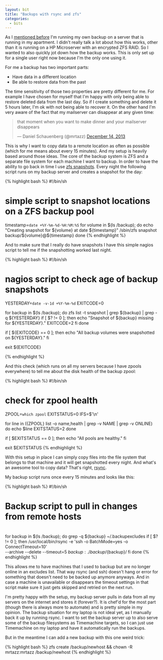 ```yaml
---
layout: bit
title: "Backups with rsync and zfs"
categories:
  - bits
---
```


As I [mentioned before][uncloud] I'm running my own backup on a server that is
running in my apartment. I didn't really talk a lot about how this works,
other than it is running on a HP Microserver with an encrypted ZFS RAID. So I
wanted to also quickly jot down how the backup works. This is only set up for
a single user right now because I'm the only one using it.

For me a backup has two important parts:

- Have data in a different location
- Be able to restore data from the past

The time sensitivity of those two properties are pretty different for me. For
example I have chosen for myself that I'm happy with only being able to
restore deleted data from the last day. So if I create something and delete it
5 hours later, I'm ok with not being able to recover it. On the other hand I'm
very aware of the fact that my mailserver can disappear at any given time:

<blockquote class="twitter-tweet" lang="en"><p>that moment when you want to make dinner and your mailserver disappears</p>&mdash; Daniel Schauenberg (@mrtazz) <a href="https://twitter.com/mrtazz/statuses/411689583370592256">December 14, 2013</a></blockquote>
<script async src="//platform.twitter.com/widgets.js" charset="utf-8"></script>

This is why I want to copy data to a remote location as often as possible
(which for me means about every 15 minutes). And my setup is heavily based
around those ideas. The core of the backup system is ZFS and a separate file
system for each machine I want to backup. In order to have the ability to go
back in time I use [zfs snapshots][snapshots]. Every night the following
script runs on my backup server and creates a snapshot for the day:

{% highlight bash %}
#!/bin/sh
# simple script to snapshot locations on a ZFS backup pool

timestamp=`date +%Y-%m-%d-%H:%M:%S`
for volume in $(ls /backup); do
  echo "Creating snapshot for ${volume} at date ${timestamp}"
  /sbin/zfs snapshot backup/${volume}@${timestamp}
done
{% endhighlight %}

And to make sure that I really do have snapshots I have this simple nagios
script to tell me if the snapshotting worked last night.

{% highlight bash %}
#!/bin/sh

# nagios script to check age of backup snapshots

YESTERDAY=`date -v-1d +%Y-%m-%d`
EXITCODE=0

for backup in $(ls /backup); do
  zfs list -t snapshot | grep ${backup} | grep -q ${YESTERDAY}
  if [ $? != 0 ]; then
    echo "Snapshot of ${backup} missing for ${YESTERDAY}."
    EXITCODE=2
  fi
done

if [ ${EXITCODE} == 0 ]; then
  echo "All backup volumes were snapshotted on ${YESTERDAY}."
fi

exit ${EXITCODE}

{% endhighlight %}

And this check (which runs on all my servers because I have zpools everywhere)
to tell me about the disk health of the backup zpool:

{% highlight bash %}
#!/bin/sh

# check for zpool health
ZPOOL=`which zpool`
EXITSTATUS=0
IFS=$'\n'

for line in $(${ZPOOL} list -o name,health | grep -v NAME | grep -v ONLINE)
do
  echo $line
  EXITSTATUS=2
done

if [ $EXITSTATUS == 0 ]; then
  echo "All pools are healthy."
fi

exit $EXITSTATUS
{% endhighlight %}

With this setup in place I can simply copy files into the file system that
belongs to that machine and it will get snapshotted every night. And what's an
awesome tool to copy data? That's right, [rsync][rsync].

My backup script runs once every 15 minutes and looks like this:

{% highlight bash %}
#!/bin/sh
#
# Backup script to pull in changes from remote hosts
#
for backup in $(ls /backup); do
  grep -q ${backup} ~/.backupexcludes
  if [ $? != 0 ]; then
    /usr/local/bin/rsync -e 'ssh -o BatchMode=yes -o ConnectTimeout=10' \
--archive --delete --timeout=5 ${backup}:. /backup/${backup}/
  fi
done
{% endhighlight %}

This allows me to have machines that I used to backup but are no longer online
in an excludes list. That way rsync (and ssh) doesn't hang or error for
something that doesn't need to be backed up anymore anyways. And in case a
machine is unavailable or disappears the timeout settings in that script make
sure it just gets skipped and retried on the next run.

I'm pretty happy with the setup, my backup server pulls in data from all my
servers on the internet and stores it (forever?). It is chef'd for the most
part (though there is always more to automate) and is pretty simple in my
opinion. The backup situation for my laptop is not ideal yet, as I manually
back it up by running rsync. I want to set the backup server up to also serve
some of the backup filesystems as Timemachine targets, so I can just use
Timemachine on my laptop and have it automatically run the backups.


But in the meantime I can add a new backup with this one weird trick:

{% highlight bash %}
zfs create /backup/newhost && chown -R mrtazz:mrtazz /backup/newhost
{% endhighlight %}

[uncloud]: http://www.unwiredcouch.com/2013/10/30/uncloud-your-life.html
[snapshots]: http://docs.oracle.com/cd/E19253-01/819-5461/gbcya/index.html
[rsync]: http://rsync.samba.org

